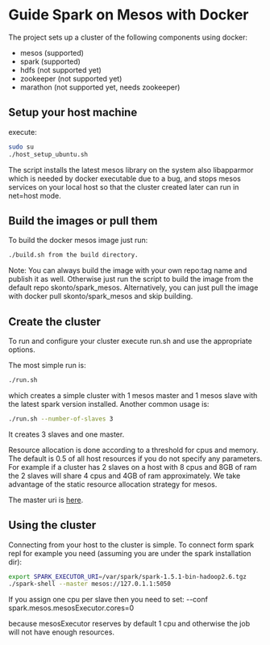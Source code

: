 # Guide Spark on Mesos with Docker

The project sets up a cluster of the following components using docker:
- mesos (supported)
- spark (supported)
- hdfs (not supported yet)
- zookeeper (not supported yet)
- marathon (not supported yet, needs zookeeper)

## Setup your host machine

execute:

```sh
sudo su
./host_setup_ubuntu.sh
```

The script installs the latest mesos library on the system also libapparmor which
is needed by docker executable due to a bug, and stops mesos services on your local
host so that the cluster created later can run in net=host mode.

## Build the images or pull them

To build the docker mesos image just run:

```sh
./build.sh from the build directory.
```

Note: You can always build the image with your own repo:tag name and publish it as well.
Otherwise just run the script to build the
image from the default repo skonto/spark_mesos. Alternatively, you can just pull
the image with docker pull skonto/spark_mesos and skip building.

## Create the cluster
To run and configure your cluster execute run.sh and use the appropriate options.

The most simple run is:

```sh
./run.sh
```

which creates a simple cluster with 1 mesos master and 1 mesos slave
with the latest spark version installed.
Another common usage is:

```sh
./run.sh --number-of-slaves 3
```

It creates 3 slaves and one master.

Resource allocation is done according to a threshold for cpus and memory.
The default is 0.5 of all host resources if you do not specify any parameters.
For example if a cluster has 2 slaves on a host with 8 cpus and 8GB of ram
the 2 slaves will share 4 cpus and 4GB of ram approximately.
We take advantage of the static resource allocation strategy for mesos.

The master uri is [here](http://127.0.0.1:5050).

## Using the cluster

Connecting from your host to the cluster is simple. To connect form spark repl
for example you need (assuming you are under the spark installation dir):
```sh
export SPARK_EXECUTOR_URI=/var/spark/spark-1.5.1-bin-hadoop2.6.tgz
./spark-shell --master mesos://127.0.1.1:5050  
```
If you assign one cpu per slave then you need to set:
--conf spark.mesos.mesosExecutor.cores=0

because mesosExecutor reserves by default 1 cpu and otherwise the job will not
have enough resources.
